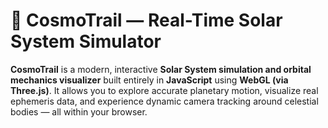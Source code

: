 # 🌌 CosmoTrail — Real-Time Solar System Simulator

**CosmoTrail** is a modern, interactive **Solar System simulation and orbital mechanics visualizer** built entirely in **JavaScript** using **WebGL (via Three.js)**.
It allows you to explore accurate planetary motion, visualize real ephemeris data, and experience dynamic camera tracking around celestial bodies — all within your browser.

